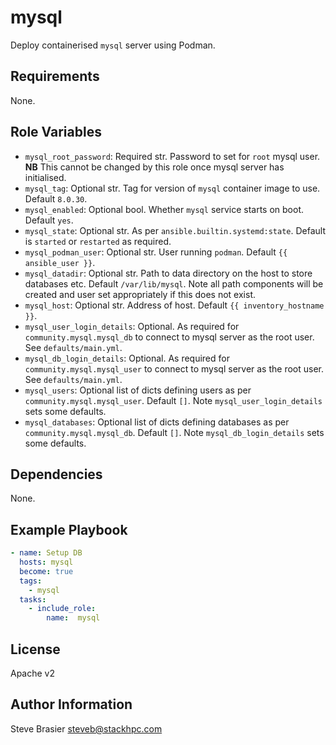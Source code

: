mysql
=====

Deploy containerised `mysql` server using Podman.


Requirements
------------

None.

Role Variables
--------------

- `mysql_root_password`: Required str. Password to set for `root` mysql user. **NB** This cannot be changed by this role once mysql server has initialised.
- `mysql_tag`: Optional str. Tag for version of `mysql` container image to use. Default `8.0.30`.
- `mysql_enabled`: Optional bool. Whether `mysql` service starts on boot. Default `yes`.
- `mysql_state`: Optional str. As per `ansible.builtin.systemd:state`. Default is `started` or `restarted` as required.
- `mysql_podman_user`: Optional str. User running `podman`. Default `{{ ansible_user }}`.
- `mysql_datadir`: Optional str. Path to data directory on the host to store databases etc. Default `/var/lib/mysql`. Note all path components will be created and user set appropriately if this does not exist.
- `mysql_host`: Optional str. Address of host. Default `{{ inventory_hostname }}`.
- `mysql_user_login_details`: Optional. As required for `community.mysql.mysql_db` to connect to mysql server as the root user. See `defaults/main.yml`.
- `mysql_db_login_details`: Optional. As required for `community.mysql.mysql_user` to connect to mysql server as the root user. See `defaults/main.yml`.
- `mysql_users`: Optional list of dicts defining users as per `community.mysql.mysql_user`. Default `[]`. Note `mysql_user_login_details` sets some defaults.
- `mysql_databases`: Optional list of dicts defining databases as per `community.mysql.mysql_db`. Default `[]`. Note `mysql_db_login_details` sets some defaults.

Dependencies
------------

None.

Example Playbook
----------------

```yaml
- name: Setup DB
  hosts: mysql
  become: true
  tags:
    - mysql
  tasks:
    - include_role:
        name:  mysql
```

License
-------

Apache v2

Author Information
------------------

Steve Brasier steveb@stackhpc.com
